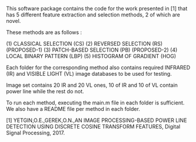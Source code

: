 This software package contains the code for the work presented in [1] that has 5 different feature extraction and selection methods, 2 of which are novel.

These methods are as follows :

(1) CLASSICAL SELECTION (CS)
(2) REVERSED SELECTION (RS) (PROPOSED-1)
(3) PATCH-BASED SELECTION (PB) (PROPOSED-2)
(4) LOCAL BINARY PATTERN (LBP)
(5) HISTOGRAM OF GRADIENT (HOG)

Each folder for the corresponding method also contains required INFRARED (IR) and VISIBLE LIGHT (VL) image databases to be used for testing. 

Image set contains 20 IR and 20 VL ones, 10 of IR and 10 of VL contain power line while the rest do not.

To run each method, executing the main.m file in each folder is sufficient. We also have a README file per method in each folder.

[1] YETGIN,O.E.,GEREK,O.N.,AN IMAGE PROCESSING-BASED POWER LINE DETECTION USING DISCRETE COSINE TRANSFORM FEATURES, Digital Signal Processing, 2017.
